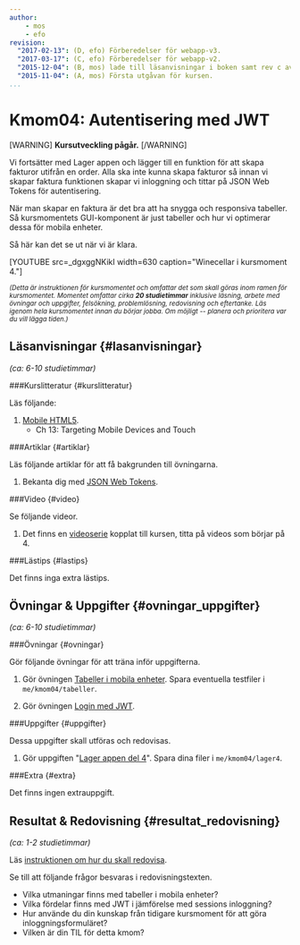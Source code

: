 ```yaml
---
author:
    - mos
    - efo
revision:
  "2017-02-13": (D, efo) Förberedelser för webapp-v3.
  "2017-03-17": (C, efo) Förberedelser för webapp-v2.
  "2015-12-04": (B, mos) lade till läsanvisningar i boken samt rev c av artikeln.
  "2015-11-04": (A, mos) Första utgåvan för kursen.
...
```

Kmom04: Autentisering med JWT
==================================

[WARNING]
**Kursutveckling pågår.**
[/WARNING]

Vi fortsätter med Lager appen och lägger till en funktion för att skapa fakturor utifrån en order. Alla ska inte kunna skapa fakturor så innan vi skapar faktura funktionen skapar vi inloggning och tittar på JSON Web Tokens för autentisering.

När man skapar en faktura är det bra att ha snygga och responsiva tabeller. Så kursmomentets GUI-komponent är just tabeller och hur vi optimerar dessa för mobila enheter.



<!--more-->


Så här kan det se ut när vi är klara.

[YOUTUBE src=_dgxggNKikI width=630 caption="Winecellar i kursmoment 4."]



<small><i>(Detta är instruktionen för kursmomentet och omfattar det som skall göras inom ramen för kursmomentet. Momentet omfattar cirka **20 studietimmar** inklusive läsning, arbete med övningar och uppgifter, felsökning, problemlösning, redovisning och eftertanke. Läs igenom hela kursmomentet innan du börjar jobba. Om möjligt -- planera och prioritera var du vill lägga tiden.)</i></small>



Läsanvisningar  {#lasanvisningar}
---------------------------------

*(ca: 6-10 studietimmar)*


###Kurslitteratur  {#kurslitteratur}

Läs följande:

1. [Mobile HTML5](kunskap/boken-mobile-html5).
    * Ch 13: Targeting Mobile Devices and Touch



###Artiklar {#artiklar}

Läs följande artiklar för att få bakgrunden till övningarna.

1. Bekanta dig med [JSON Web Tokens](https://jwt.io).

<!-- 1. Läs igenom artikeln från Jonatan och Henrik om en [djungel av ramverk för JavaScript](article/Henrik_Jonatan_Article_rev_c.pdf).

1. Läs Wikipedia artikeln om [CRUD](https://en.wikipedia.org/wiki/Create,_read,_update_and_delete). -->



###Video  {#video}

Se följande videor.

1. Det finns en [videoserie](https://www.youtube.com/playlist?list=PLKtP9l5q3ce-1cVPTFJ_Zw9b7N2Y4_ANI) kopplat till kursen, titta på videos som börjar på 4.

<!-- 1. En video om att sluta skriva JavaScript-ramverk, "[Stop Writing JavaScript Frameworks - Joe Gregorio - OSCON 2015](https://www.youtube.com/watch?v=GMWAHzXQnNM)". Videon ger dig allmän kunskap om ramverk och lite om läget för ramverk inom JavaScript- och HTML-världen. -->



###Lästips {#lastips}

Det finns inga extra lästips.



Övningar & Uppgifter {#ovningar_uppgifter}
-------------------------------------------

*(ca: 6-10 studietimmar)*



###Övningar {#ovningar}

Gör följande övningar för att träna inför uppgifterna.

1. Gör övningen [Tabeller i mobila enheter](kunskap/tabeller-i-mobila-enheter). Spara eventuella testfiler i `me/kmom04/tabeller`.

1. Gör övningen [Login med JWT](kunskap/login-med-jwt).

<!-- 1. Läs igenom artikeln och gör övningarna i "[Mithril och CRUD](kunskap/mithril-och-crud)". -->

<!-- 1. Läs igenom artikeln och gör övningarna i "[Ett mobilanpassad formulär](kunskap/ett-mobilanpassad-formular)". -->

###Uppgifter {#uppgifter}

Dessa uppgifter skall utföras och redovisas.

1. Gör uppgiften "[Lager appen del 4](uppgift/lager-appen-del-4)". Spara dina filer i `me/kmom04/lager4`.



###Extra {#extra}

Det finns ingen extrauppgift.



Resultat & Redovisning  {#resultat_redovisning}
-----------------------------------------------

*(ca: 1-2 studietimmar)*

Läs [instruktionen om hur du skall redovisa](./../redovisa).

Se till att följande frågor besvaras i redovisningstexten.

* Vilka utmaningar finns med tabeller i mobila enheter?
* Vilka fördelar finns med JWT i jämförelse med sessions inloggning?
* Hur använde du din kunskap från tidigare kursmoment för att göra inloggningsformuläret?
* Vilken är din TIL för detta kmom?
